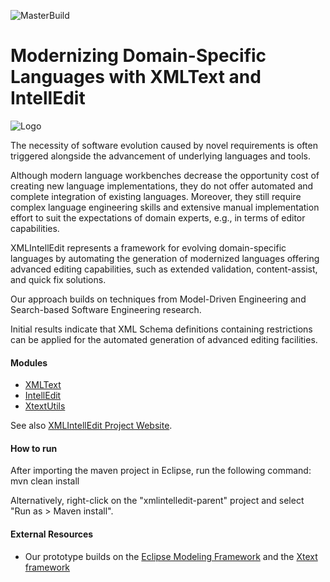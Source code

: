 ![MasterBuild](https://travis-ci.org/patrickneubauer/XMLIntellEdit.svg?branch=master)
# Modernizing Domain-Specific Languages with XMLText and IntellEdit
![Logo](http://xmlintelledit.big.tuwien.ac.at/img/XMLIntellEditLogo.svg)

The necessity of software evolution caused by novel requirements is often triggered alongside the advancement of underlying languages and tools.

Although modern language workbenches decrease the opportunity cost of creating new language implementations, they do not offer automated and complete integration of existing languages. Moreover, they still require complex language engineering skills and extensive manual implementation effort to suit the expectations of domain experts, e.g., in terms of editor capabilities.

XMLIntellEdit represents a framework for evolving domain-specific languages by automating the generation of modernized languages offering advanced editing capabilities, such as extended validation, content-assist, and quick fix solutions.

Our approach builds on techniques from Model-Driven Engineering and Search-based Software Engineering research.

Initial results indicate that XML Schema definitions containing restrictions can be applied for the automated generation of advanced editing facilities.

#### Modules

* [XMLText](https://github.com/patrickneubauer/XMLIntellEdit/tree/master/xmlintelledit/xmltext)
* [IntellEdit](https://github.com/patrickneubauer/XMLIntellEdit/tree/master/xmlintelledit/intelledit)
* [XtextUtils](https://github.com/patrickneubauer/XMLIntellEdit/tree/master/xmlintelledit/xtextutils)

See also [XMLIntellEdit Project Website](http://xmlintelledit.big.tuwien.ac.at).

#### How to run 

After importing the maven project in Eclipse, run the following command:
mvn clean install

Alternatively, right-click on the "xmlintelledit-parent" project and select "Run as > Maven install".

#### External Resources

* Our prototype builds on the [Eclipse Modeling Framework](https://eclipse.org/modeling/emf/) and the [Xtext framework](https://eclipse.org/Xtext/) 
